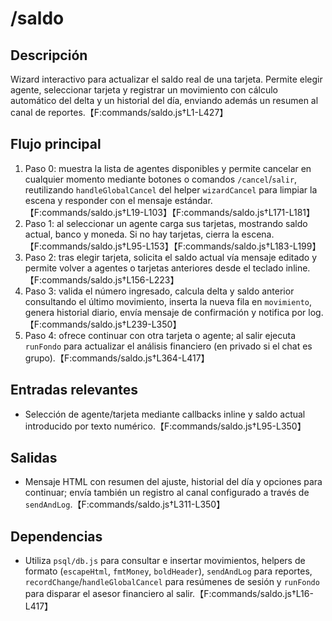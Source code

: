# /saldo

## Descripción
Wizard interactivo para actualizar el saldo real de una tarjeta. Permite elegir agente, seleccionar tarjeta y registrar un movimiento con cálculo automático del delta y un historial del día, enviando además un resumen al canal de reportes.【F:commands/saldo.js†L1-L427】

## Flujo principal
1. Paso 0: muestra la lista de agentes disponibles y permite cancelar en cualquier momento mediante botones o comandos `/cancel`/`salir`, reutilizando `handleGlobalCancel` del helper `wizardCancel` para limpiar la escena y responder con el mensaje estándar.【F:commands/saldo.js†L19-L103】【F:commands/saldo.js†L171-L181】
2. Paso 1: al seleccionar un agente carga sus tarjetas, mostrando saldo actual, banco y moneda. Si no hay tarjetas, cierra la escena.【F:commands/saldo.js†L95-L153】【F:commands/saldo.js†L183-L199】
3. Paso 2: tras elegir tarjeta, solicita el saldo actual vía mensaje editado y permite volver a agentes o tarjetas anteriores desde el teclado inline.【F:commands/saldo.js†L156-L223】
4. Paso 3: valida el número ingresado, calcula delta y saldo anterior consultando el último movimiento, inserta la nueva fila en `movimiento`, genera historial diario, envía mensaje de confirmación y notifica por log.【F:commands/saldo.js†L239-L350】
5. Paso 4: ofrece continuar con otra tarjeta o agente; al salir ejecuta `runFondo` para actualizar el análisis financiero (en privado si el chat es grupo).【F:commands/saldo.js†L364-L417】

## Entradas relevantes
- Selección de agente/tarjeta mediante callbacks inline y saldo actual introducido por texto numérico.【F:commands/saldo.js†L95-L350】

## Salidas
- Mensaje HTML con resumen del ajuste, historial del día y opciones para continuar; envía también un registro al canal configurado a través de `sendAndLog`.【F:commands/saldo.js†L311-L350】

## Dependencias
- Utiliza `psql/db.js` para consultar e insertar movimientos, helpers de formato (`escapeHtml`, `fmtMoney`, `boldHeader`), `sendAndLog` para reportes, `recordChange`/`handleGlobalCancel` para resúmenes de sesión y `runFondo` para disparar el asesor financiero al salir.【F:commands/saldo.js†L16-L417】
